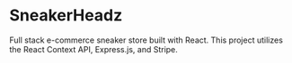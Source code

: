 # SneakerHeadz

Full stack e-commerce sneaker store built with React. This project utilizes the React Context API, Express.js, and Stripe.

